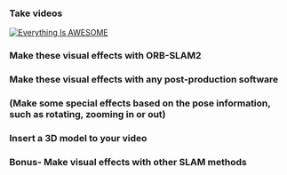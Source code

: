 ###  Take videos


[![Everything Is AWESOME](https://i.imgur.com/xk8X0NQ.jpg)](https://youtu.be/hHTOpapcru0)



###  Make these visual effects with ORB-SLAM2

###  Make these visual effects with any post-production software

###  (Make some special effects based on the pose information, such as rotating, zooming in or out)

###  Insert a 3D model to your video


### Bonus- Make visual effects with other SLAM methods


